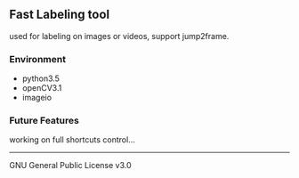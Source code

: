 ## Fast Labeling tool

used for labeling on images or videos, support jump2frame.

### Environment

- python3.5
- openCV3.1
- imageio

### Future Features

working on full shortcuts control...

---
GNU General Public License v3.0